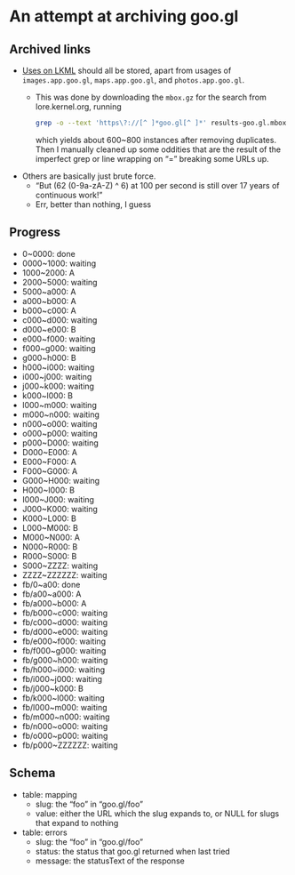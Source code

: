 # An attempt at archiving goo.gl

## Archived links

- [Uses on LKML](https://lore.kernel.org/all/?q=goo.gl%2F) should all be stored, apart from usages of `images.app.goo.gl`, `maps.app.goo.gl`, and `photos.app.goo.gl`.
  - This was done by downloading the `mbox.gz` for the search from lore.kernel.org, running
  
    ```sh
    grep -o --text 'https\?://[^ ]*goo.gl[^ ]*' results-goo.gl.mbox > instances
    ```
    
    which yields about 600~800 instances after removing duplicates. Then I manually cleaned up some oddities that are the result of the imperfect grep or line wrapping on “=” breaking some URLs up.
- Others are basically just brute force.
  - “But (62 (0-9a-zA-Z) ^ 6) at 100 per second is still over 17 years of continuous work!”
  - Err, better than nothing, I guess

## Progress

- 0~0000: done
- 0000~1000: waiting
- 1000~2000: A
- 2000~5000: waiting
- 5000~a000: A
- a000~b000: A
- b000~c000: A
- c000~d000: waiting
- d000~e000: B
- e000~f000: waiting
- f000~g000: waiting
- g000~h000: B
- h000~i000: waiting
- i000~j000: waiting
- j000~k000: waiting
- k000~l000: B
- l000~m000: waiting
- m000~n000: waiting
- n000~o000: waiting
- o000~p000: waiting
- p000~D000: waiting
- D000~E000: A
- E000~F000: A
- F000~G000: A
- G000~H000: waiting
- H000~I000: B
- I000~J000: waiting
- J000~K000: waiting
- K000~L000: B
- L000~M000: B
- M000~N000: A
- N000~R000: B
- R000~S000: B
- S000~ZZZZ: waiting
- ZZZZ~ZZZZZZ: waiting
- fb/0~a00: done
- fb/a00~a000: A
- fb/a000~b000: A
- fb/b000~c000: waiting
- fb/c000~d000: waiting
- fb/d000~e000: waiting
- fb/e000~f000: waiting
- fb/f000~g000: waiting
- fb/g000~h000: waiting
- fb/h000~i000: waiting
- fb/i000~j000: waiting
- fb/j000~k000: B
- fb/k000~l000: waiting
- fb/l000~m000: waiting
- fb/m000~n000: waiting
- fb/n000~o000: waiting
- fb/o000~p000: waiting
- fb/p000~ZZZZZZ: waiting

## Schema

- table: mapping
  - slug: the “foo” in “goo.gl/foo”
  - value: either the URL which the slug expands to, or NULL for slugs that expand to nothing
- table: errors
  - slug: the “foo” in “goo.gl/foo”
  - status: the status that goo.gl returned when last tried
  - message: the statusText of the response
